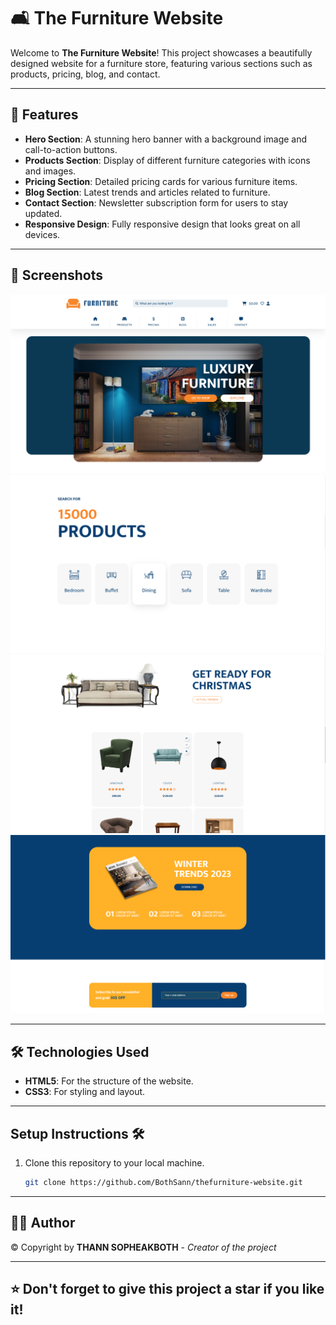 # 🛋️ The Furniture Website

Welcome to **The Furniture Website**! This project showcases a beautifully designed website for a furniture store, featuring various sections such as products, pricing, blog, and contact.

---

## 🌟 Features

- **Hero Section**: A stunning hero banner with a background image and call-to-action buttons.
- **Products Section**: Display of different furniture categories with icons and images.
- **Pricing Section**: Detailed pricing cards for various furniture items.
- **Blog Section**: Latest trends and articles related to furniture.
- **Contact Section**: Newsletter subscription form for users to stay updated.
- **Responsive Design**: Fully responsive design that looks great on all devices.

---

## 📸 Screenshots

![Hero Section](screenshots/screenshot-1.PNG)
![Products Section](screenshots/screenshot-2.PNG)
![Pricing Section](screenshots/screenshot-3.PNG)
![Blog & Contact Section](screenshots/screenshot-4.PNG)

---

## 🛠️ Technologies Used

- **HTML5**: For the structure of the website.
- **CSS3**: For styling and layout.

---

## Setup Instructions 🛠️

1. Clone this repository to your local machine.
   ```bash
   git clone https://github.com/BothSann/thefurniture-website.git

---

## 👨‍🍳 Author

© Copyright by **THANN SOPHEAKBOTH** - *Creator of the project*

---

## ⭐️ Don't forget to give this project a star if you like it!
